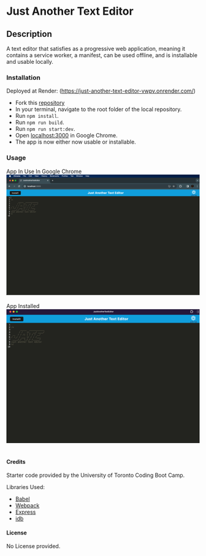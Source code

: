 # Just Another Text Editor


## Description
A text editor that satisfies as a progressive web application, meaning it contains a service worker, a manifest, can be used offline, and is installable and usable locally.

### Installation
Deployed at Render: (https://just-another-text-editor-vwpv.onrender.com/)

 - Fork this [repository](https://github.com/morgs999/Text-Editor)
 - In your terminal, navigate to the root folder of the local repository.
 - Run `npm install`.
 - Run `npm run build`.
 - Run `npm run start:dev`.
 - Open [localhost:3000](localhost:3000) in Google Chrome.
 - The app is now either now usable or installable.

### Usage
App In Use In Google Chrome
![App In Use](./Assets/In_Use.png)
<br><br>
App Installed
![Installed](./Assets/Installed.png)
<br><br>

#### Credits
Starter code provided by the University of Toronto Coding Boot Camp.

Libraries Used:
 - [Babel](https://github.com/babel/babel)
 - [Webpack](https://www.npmjs.com/package/webpack)
 - [Express](https://expressjs.com)
 - [idb](https://www.npmjs.com/package/idb)

#### License
No License provided.